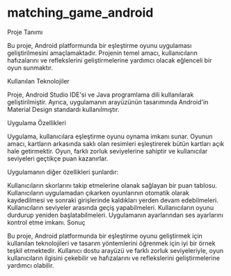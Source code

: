 # matching_game_android

Proje Tanımı

Bu proje, Android platformunda bir eşleştirme oyunu uygulaması geliştirilmesini amaçlamaktadır. Projenin temel amacı, kullanıcıların hafızalarını ve reflekslerini geliştirmelerine yardımcı olacak eğlenceli bir oyun sunmaktır.

Kullanılan Teknolojiler

Proje, Android Studio IDE'si ve Java programlama dili kullanılarak geliştirilmiştir. Ayrıca, uygulamanın arayüzünün tasarımında Android'in Material Design standardı kullanılmıştır.

Uygulama Özellikleri

Uygulama, kullanıcılara eşleştirme oyunu oynama imkanı sunar. Oyunun amacı, kartların arkasında saklı olan resimleri eşleştirerek bütün kartları açık hale getirmektir. Oyun, farklı zorluk seviyelerine sahiptir ve kullanıcılar seviyeleri geçtikçe puan kazanırlar.

Uygulamanın diğer özellikleri şunlardır:

Kullanıcıların skorlarını takip etmelerine olanak sağlayan bir puan tablosu.
Kullanıcıların uygulamadan çıkarken oyunlarının otomatik olarak kaydedilmesi ve sonraki girişlerinde kaldıkları yerden devam edebilmeleri.
Kullanıcıların seviyeler arasında geçiş yapabilmeleri.
Kullanıcıların oyunu durdurup yeniden başlatabilmeleri.
Uygulamanın ayarlarından ses ayarlarını kontrol etme imkanı.
Sonuç

Bu proje, Android platformunda bir eşleştirme oyunu geliştirmek için kullanılan teknolojileri ve tasarım yöntemlerini öğrenmek için iyi bir örnek teşkil etmektedir. Kullanıcı dostu arayüzü ve farklı zorluk seviyeleriyle, oyun kullanıcıların ilgisini çekebilir ve hafızalarını ve reflekslerini geliştirmelerine yardımcı olabilir.
